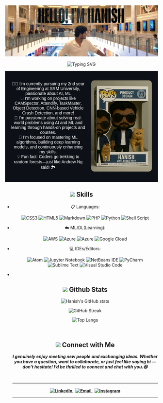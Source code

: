 
  <p>
  <img src="https://github.com/hanish9193/hanish9193/blob/main/back.jpg?raw=true" alt="Back Image">
</p>

<div align="center">
<p><img src="https://readme-typing-svg.herokuapp.com?font=ROBOT&amp;size=25&amp;color=39FF14&amp;background=000000&amp;center=true&amp;vCenter=true&amp;width=490&amp;lines=%3E+Welcome+to+my+GitHub+profile...!" alt="Typing SVG"></p>
<div style="display: flex; align-items: center; justify-content: space-between; padding: 20px; background-color: #0d1117; color: white; font-family: Arial;">
  
  <!-- Left Side: Text Content -->
  <div style="flex: 1; padding-right: 20px;">
    <ul style="list-style: none; padding-left: 0;">
      <li>🧑‍💻 I'm currently pursuing my 2nd year of Engineering at SRM University, passionate about AI, ML</li>
      <li>🤖 I'm working on projects like CAMSpector, Attendify, TaskMaster, Object Detection, CNN-based Vehicle Crash Detection, and more!</li>
      <li>💬 I'm passionate about solving real-world problems using AI and ML and learning through hands-on projects and courses.</li>
      <li>🧠 I’m focused on mastering ML algorithms, building deep learning models, and continuously enhancing my skills.</li>
      <li>💡 Fun fact: Coders go trekking to random forests—just like Andrew Ng said! 🏞️</li>
    </ul>
  </div>

  <!-- Right Side: Image -->
  <div style="flex-shrink: 0;">
    <img src="https://github.com/hanish9193/hanish9193/blob/main/pic.jpg?raw=true" alt="About Me" width="200" style="border-radius: 10px;">
  </div>
</div>

<h2 id="-skills"><img src="https://media2.giphy.com/media/QssGEmpkyEOhBCb7e1/giphy.gif?cid=ecf05e47a0n3gi1bfqntqmob8g9aid1oyj2wr3ds3mg700bl&amp;rid=giphy.gif" width="25"><b> Skills</b></h2>
<p align="center">
</p><ul>
<li>
<p>📋 Languages:</p>
<p><img src="https://img.shields.io/badge/css3-%231572B6.svg?style=for-the-badge&amp;logo=css3&amp;logoColor=white" alt="CSS3">
<img src="https://img.shields.io/badge/html5-%23E34F26.svg?style=for-the-badge&amp;logo=html5&amp;logoColor=white" alt="HTML5">
<img src="https://img.shields.io/badge/c-%2300599C.svg?style=for-the-badge&logo=c&logoColor=white" alt="Markdown">
<img src="https://img.shields.io/badge/c++-%2300599C.svg?style=for-the-badge&logo=c%2B%2B&logoColor=white" alt="PHP">
<img src="https://img.shields.io/badge/python-3670A0?style=for-the-badge&amp;logo=python&amp;logoColor=ffdd54" alt="Python">
<img src="https://img.shields.io/badge/java-%23ED8B00.svg?style=for-the-badge&logo=openjdk&logoColor=white" alt="Shell Script"></p>
</li>
<li>
<p>☁️ ML/DL(Learning):</p>
<p><img src="https://img.shields.io/badge/TensorFlow-%23FF6F00.svg?style=for-the-badge&logo=TensorFlow&logoColor=white" alt="AWS">
<img src="https://img.shields.io/badge/Matplotlib-%23ffffff.svg?style=for-the-badge&logo=Matplotlib&logoColor=black" alt="Azure">
<img src="https://img.shields.io/badge/pandas-%23150458.svg?style=for-the-badge&logo=pandas&logoColor=white" alt="Azure">
<img src="https://img.shields.io/badge/numpy-%23013243.svg?style=for-the-badge&logo=numpy&logoColor=white" alt="Google Cloud"></p>
</li>
<li>
<p>💻 IDEs/Editors:</p>
<p><img src="https://img.shields.io/badge/IntelliJIDEA-000000.svg?style=for-the-badge&logo=intellij-idea&logoColor=white" alt="Atom">
<img src="https://img.shields.io/badge/jupyter-%23FA0F00.svg?style=for-the-badge&amp;logo=jupyter&amp;logoColor=white" alt="Jupyter Notebook">
<img src="https://img.shields.io/badge/Replit-DD1200?style=for-the-badge&logo=Replit&logoColor=white" alt="NetBeans IDE">
<img src="https://img.shields.io/badge/pycharm-143?style=for-the-badge&amp;logo=pycharm&amp;logoColor=black&amp;color=black&amp;labelColor=green" alt="PyCharm">
<img src="https://img.shields.io/badge/Google%20Colab-%23F9A825.svg?style=for-the-badge&logo=googlecolab&logoColor=white" alt="Sublime Text">
<img src="https://img.shields.io/badge/Visual%20Studio%20Code-0078d7.svg?style=for-the-badge&amp;logo=visual-studio-code&amp;logoColor=white" alt="Visual Studio Code"></p>
</li>
<li>
<br> 
<h2 id="-github-stats"><img src="https://media.giphy.com/media/iY8CRBdQXODJSCERIr/giphy.gif" width="25"> <b>Github Stats</b></h2>
<p align="center">
  <img src="https://github-readme-stats.vercel.app/api?username=hanish9193&show_icons=true&theme=tokyonight" alt="Hanish's GitHub stats" />
</p>

<p align="center">
  <img src="https://github-readme-streak-stats.herokuapp.com/?user=hanish9193&theme=tokyonight" alt="GitHub Streak" />
</p>

<p align="center">
  <img src="https://github-readme-stats.vercel.app/api/top-langs/?username=hanish9193&layout=compact&theme=tokyonight" alt="Top Langs" />
</p>
<br>
<h2 id="-connect-with-me"><img src="https://media.giphy.com/media/LnQjpWaON8nhr21vNW/giphy.gif" width="30"> <b>Connect with Me</b></h2>
<p><em><b>I genuinely enjoy meeting new people and exchanging ideas. Whether you have a question, want to collaborate, or just feel like saying hi — don’t hesitate! I’d be thrilled to connect and chat with you.😄</em></p>
<br>
<hr>
<p align="center">
  <a href="https://www.linkedin.com/in/hanish-kumar-a5404a299/" target="_blank">
    <img align="center" src="https://i.pinimg.com/originals/de/b4/6f/deb46f02a59e3b3a2aa58fac16290d63.gif" alt="LinkedIn" height="40" width="45">
  </a>
  &nbsp;
  <a href="mailto:hanish.kumar9193@gmail.com" target="_blank">
    <img align="center" src="https://user-images.githubusercontent.com/86669668/171339003-ef5b5c96-eac8-478c-a9cc-318ca9477fce.gif" alt="Email" width="40">
  </a>
  &nbsp;
  <a href="https://www.instagram.com/hanish.kumar13/" target="_blank">
    <img align="center" src="https://media.tenor.com/Cb3z4eJXjTIAAAAi/instagram.gif" alt="Instagram" width="40">
  </a>
</p>
<hr>
